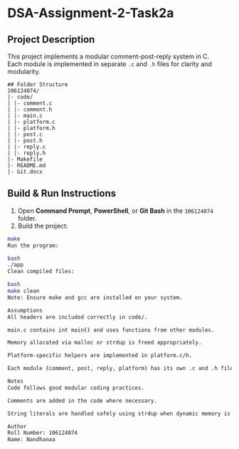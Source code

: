 # DSA-Assignment-2-Task2a
## Project Description
This project implements a modular comment-post-reply system in C.  
Each module is implemented in separate `.c` and `.h` files for clarity and modularity.

```
## Folder Structure
106124074/
|- code/
| |- comment.c
| |- comment.h
| |- main.c
| |- platform.c
| |- platform.h
| |- post.c
| |- post.h
| |- reply.c
| |- reply.h
|- Makefile
|- README.md
|- Git.docx
```

## Build & Run Instructions
1. Open **Command Prompt**, **PowerShell**, or **Git Bash** in the `106124074` folder.  
2. Build the project:
```bash
make
Run the program:

bash
./app      
Clean compiled files:

bash
make clean
Note: Ensure make and gcc are installed on your system.

Assumptions
All headers are included correctly in code/.

main.c contains int main() and uses functions from other modules.

Memory allocated via malloc or strdup is freed appropriately.

Platform-specific helpers are implemented in platform.c/h.

Each module (comment, post, reply, platform) has its own .c and .h files for modularity.

Notes
Code follows good modular coding practices.

Comments are added in the code where necessary.

String literals are handled safely using strdup when dynamic memory is needed.

Author 
Roll Number: 106124074
Name: Nandhanaa
